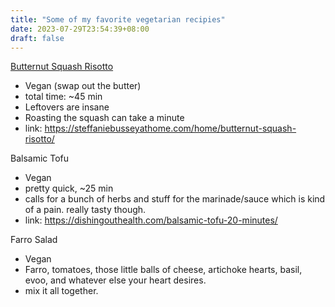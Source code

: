 ```yaml
---
title: "Some of my favorite vegetarian recipies"
date: 2023-07-29T23:54:39+08:00
draft: false
---
```


<a href="https://steffaniebusseyathome.com/home/butternut-squash-risotto/">Butternut Squash Risotto</a>
 - Vegan (swap out the butter)
 - total time: ~45 min
 - Leftovers are insane
 - Roasting the squash can take a minute
 - link: https://steffaniebusseyathome.com/home/butternut-squash-risotto/

Balsamic Tofu
 - Vegan
 - pretty quick, ~25 min
 - calls for a bunch of herbs and stuff for the marinade/sauce which is 
kind of a pain. really tasty though.
 - link: https://dishingouthealth.com/balsamic-tofu-20-minutes/

Farro Salad
 - Vegan
 - Farro, tomatoes, those little balls of cheese, artichoke hearts, basil, 
evoo, and whatever else your heart desires. 
 - mix it all together. 
